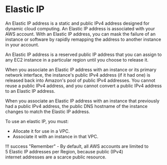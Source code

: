 # Elastic IP


An Elastic IP address is a static and public IPv4 address designed for dynamic cloud computing. An Elastic IP address is associated with your AWS account. With an Elastic IP address, you can mask the failure of an instance or software by rapidly remapping the address to another instance in your account.



An Elastic IP address is a reserved public IP address that you can assign to any EC2 instance in a particular region until you choose to release it. 

When you associate an Elastic IP address with an instance or its primary network interface, the instance's public IPv4 address (if it had one) is released back into Amazon's pool of public IPv4 addresses. You cannot reuse a public IPv4 address, and you cannot convert a public IPv4 address to an Elastic IP address.

When you associate an Elastic IP address with an instance that previously had a public IPv4 address, the public DNS hostname of the instance changes to match the Elastic IP address.


To use an elastic IP, you must:

- Allocate it for use in a VPC.
- Associate it with an instance in that VPC.

!!! success "Remember"
    - By default, all AWS accounts are limited to 5 Elastic IP addresses per Region, because public (IPv4) internet addresses are a scarce public resource.